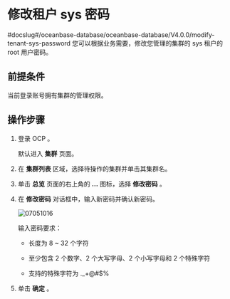 修改租户 sys 密码 
================================
#docslug#/oceanbase-database/oceanbase-database/V4.0.0/modify-tenant-sys-password
您可以根据业务需要，修改您管理的集群的 sys 租户的 root 用户密码。

前提条件 
-------------------------

当前登录账号拥有集群的管理权限。

操作步骤 
-------------------------

1. 登录 OCP 。

   默认进入 **集群** 页面。
   

2. 在 **集群列表** 区域，选择待操作的集群并单击其集群名。

   

3. 单击 **总览** 页面的右上角的 **...** 图标，选择 **修改密码** 。

   

4. 在 **修改密码** 对话框中，输入新密码并确认新密码。

   ![07051016](https://help-static-aliyun-doc.aliyuncs.com/assets/img/zh-CN/6936745261/p291191.png)

   输入密码要求：
   * 长度为 8 \~ 32 个字符

     
   
   * 至少包含 2 个数字、2 个大写字母、2 个小写字母和 2 个特殊字符

     
   
   * 支持的特殊字符为 ._+@#$%

     
   

   

5. 单击 **确定** 。

   




